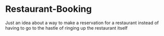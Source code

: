# Restaurant-Booking
Just an idea about a way to make a reservation for a restaurant instead of having to go to the hastle of ringing up the restaurant itself
